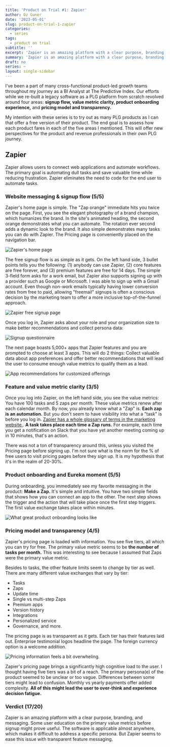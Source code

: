 ```yaml
---
title: 'Product on Trial #1: Zapier'
author: Oz Guner
date: '2023-05-01'
slug: product-on-trial-1-zapier
categories:
  - series
tags:
  - product on trial
subtitle: ''
excerpt: 'Zapier is an amazing platform with a clear purpose, branding, and messaging. Some user education on the primary value metrics before signup might prove useful.'
summary: 'Zapier is an amazing platform with a clear purpose, branding, and messaging. Some user education on the primary value metrics before signup might prove useful.'
draft: no
series: ~
layout: single-sidebar
---
```

I've been a part of many cross-functional product-led growth teams throughout my journey as a BI Analyst at The Predictive Index. Our efforts while we re-built a legacy software as a PLG platform from scratch revolved around four areas: **signup flow, value metric clarity, product onboarding experience,** and **pricing model and transparency.**

My intention with these series is to try out as many PLG products as I can that offer a free version of their product. The end goal is to assess how each product fares in each of the five areas I mentioned. This will offer new perspectives for the product and revenue professionals in their own PLG journey.

## Zapier
Zapier allows users to connect web applications and automate workflows. The primary goal is automating dull tasks and save valuable time while reducing frustration. Zapier eliminates the  need to code for the end user to automate tasks. 
### Website messaging & signup flow (5/5)
Zapier's home page is simple. The "Zap orange" immediate hits you twice on the page. First, you see the elegant photography of a brand champion, which humanizes the brand. In the site's animated heading, the second orange demonstrates what you can automate. The rotation ever second adds a dynamic look to the brand. It also simple demonstrates many tasks you can do with Zapier. The Pricing page is conveniently placed on the navigation bar.

![Zapier's home page](zapier0.png) 


The free signup flow is as simple as it gets. On the left hand side, 3 bullet points tells you the following: (1) anybody can use Zapier, (2) core features are free forever, and (3) premium features are free for 14 days. The simple 3-field form asks for a work email, but Zapier also supports signing up with a provider such as Google or Microsoft. I was able to sign up with a Gmail account. Even though non-work emails typically having lower conversion rates from free to paid, allowing "freemail" signups is often a conscious decision by the marketing team to offer a more inclusive top-of-the-funnel approach.

![Zapier free signup page](zapier1.png) 

Once you log in, Zapier asks about your role and your organization size to make better recommendations and collect persona data:

![Signup questionnaire](zapier2.png)

The next page boasts 5,000+ apps that Zapier features and you are prompted to choose at least 3 apps. This will do 2 things: Collect valuable data about app preferences and offer better recommendations that will lead the user to consume enough value metrics to qualify them as a lead.

![App recommendations for customized offerings](zapier3.png) 

### Feature and value metric clarity (3/5)
Once you log into Zapier, on the left hand side, you see the value metrics: You have 100 tasks and 5 zaps per month. These value metrics renew after each calendar month. By now, you already know what a "Zap" is. **Each zap is an automation.** But you don't seem to have visibility into what a "task" is before you log in.  [Zapier has a whole glossary of terms in the marketing website.](https://help.zapier.com/hc/en-us/articles/8496181725453-Learn-key-concepts-in-Zapier#task-0-9). **A task takes place each time a Zap runs.** For example, each time you get a notification on Slack that you have yet another meeting coming up in 10 minutes, that's an action. 

There was not a ton of transparency around this, unless you visited the Pricing page before signing up.  I'm not sure what is the norm for the % of free users to visit pricing pages before they sign up. It is my hypothesis that it's in the realm of 20-30%. 
 
### Product onboarding and Eureka moment (5/5)
During onboarding, you immediately see my favorite messaging in the product: **Make a Zap.** It's simple and intuitive. You have two simple fields that shows how you can connect an app to the other. The next step shows the trigger and the action that will take place once the first step triggers. The first value exchange takes place within minutes.

![What great product onboarding looks like](zapier4.png) 

### Pricing model and transparency (4/5)
Zapier's pricing page is loaded with information. You see five tiers, all which you can try for free. The primary value metric seems to be **the number of tasks per month.** This was interesting to see because I assumed that Zaps were the primary value metric. 

Besides to tasks, the other feature limits seem to change by tier as well. There are many different value exchanges that vary by tier:
- Tasks
- Zaps
- Update time
- Single vs multi-step Zaps
- Premium apps
- Version history
- Integrations
- Personalized service
- Governance, and more.

The pricing page is as transparent as it gets. Each tier has their features laid out. Enterprise testimonial logos headline the page. The foreign currency option is a welcome addition. 

![Pricing information feels a bit overwheling.](zapier5.png)


Zapier's pricing page brings a significantly high cognitive load to the user. I thought having five tiers was a bit of a reach. The primary persona(e) of the product seemed to be unclear or too vague. Differences between some tiers might lead to confusion. Monthly vs yearly payments offer added complexity. **All of this might lead the user to over-think and experience decision fatigue.**

### Verdict (17/20) 
Zapier is an amazing platform with a clear purpose, branding, and messaging. Some user education on the primary value metrics before signup might prove useful. The software is applicable almost anywhere, which makes it difficult to address a specific persona. But Zapier seems to ease this issue with transparent feature messaging.
